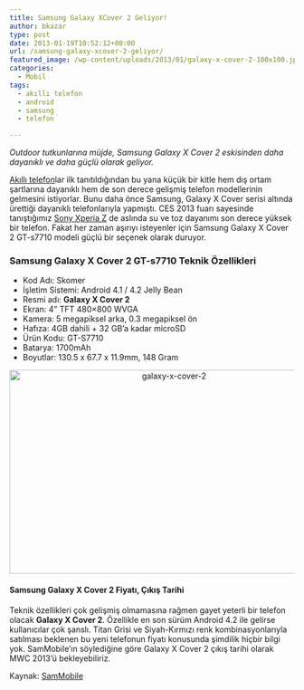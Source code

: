 ```yaml
---
title: Samsung Galaxy XCover 2 Geliyor!
author: bkazar
type: post
date: 2013-01-19T10:52:12+00:00
url: /samsung-galaxy-xcover-2-geliyor/
featured_image: /wp-content/uploads/2013/01/galaxy-x-cover-2-100x100.jpg
categories:
  - Mobil
tags:
  - akıllı telefon
  - android
  - samsung
  - telefon

---
```

_Outdoor tutkunlarına müjde, Samsung Galaxy X Cover 2 eskisinden daha dayanıklı ve daha güçlü olarak geliyor._

[Akıllı telefon][1]lar ilk tanıtıldığından bu yana küçük bir kitle hem dış ortam şartlarına dayanıklı hem de son derece gelişmiş telefon modellerinin gelmesini istiyorlar. Bunu daha önce Samsung, Galaxy X Cover serisi altında ürettiği dayanıklı telefonlarıyla yapmıştı. CES 2013 fuarı sayesinde tanıştığımız [Sony Xperia Z][2] de aslında su ve toz dayanımı son derece yüksek bir telefon. Fakat her zaman aşırıyı isteyenler için Samsung Galaxy X Cover 2 GT-s7710 modeli güçlü bir seçenek olarak duruyor.

### Samsung Galaxy X Cover 2 GT-s7710 Teknik Özellikleri

  * Kod Adı: Skomer
  * İşletim Sistemi: Android 4.1 / 4.2 Jelly Bean
  * Resmi adı: **Galaxy X Cover 2**
  * Ekran: 4” TFT 480&#215;800 WVGA
  * Kamera: 5 megapiksel arka, 0.3 megapiksel ön
  * Hafıza: 4GB dahili + 32 GB’a kadar microSD
  * Ürün Kodu: GT-S7710
  * Batarya: 1700mAh
  * Boyutlar: 130.5 x 67.7 x 11.9mm, 148 Gram

<p style="text-align: center;">
  <img class="aligncenter  wp-image-11104" alt="galaxy-x-cover-2" src="https://www.murekkep.org/wp-content/uploads/2013/01/galaxy-x-cover-2.jpg" width="566" height="360" srcset="https://www.murekkep.org/wp-content/uploads/2013/01/galaxy-x-cover-2.jpg 1573w, https://www.murekkep.org/wp-content/uploads/2013/01/galaxy-x-cover-2-400x254.jpg 400w, https://www.murekkep.org/wp-content/uploads/2013/01/galaxy-x-cover-2-50x31.jpg 50w, https://www.murekkep.org/wp-content/uploads/2013/01/galaxy-x-cover-2-125x79.jpg 125w, https://www.murekkep.org/wp-content/uploads/2013/01/galaxy-x-cover-2-300x190.jpg 300w, https://www.murekkep.org/wp-content/uploads/2013/01/galaxy-x-cover-2-479x305.jpg 479w" sizes="(max-width: 566px) 100vw, 566px" />
</p>

#### Samsung Galaxy X Cover 2 Fiyatı, Çıkış Tarihi

Teknik özellikleri çok gelişmiş olmamasına rağmen gayet yeterli bir telefon olacak **Galaxy X Cover 2**. Özellikle en son sürüm Android 4.2 ile gelirse kullanıcılar çok şanslı. Titan Grisi ve Siyah-Kırmızı renk kombinasyonlarıyla satılması beklenen bu yeni telefonun fiyatı konusunda şimdilik hiçbir bilgi yok. SamMobile’ın söylediğine göre Galaxy X Cover 2 çıkış tarihi olarak MWC 2013’ü bekleyebiliriz.

Kaynak: [SamMobile][3]

 [1]: https://www.murekkep.org/telefon
 [2]: https://www.murekkep.org/telefon/sony-xperia-z
 [3]: http://www.sammobile.com/2013/01/18/exclusive-next-generation-of-the-galaxy-x-cover-is-here/
